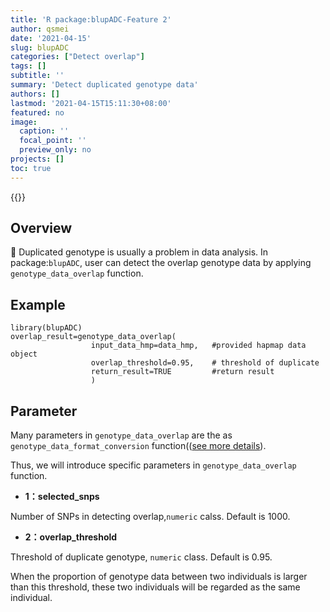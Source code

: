 ```yaml
---
title: 'R package:blupADC-Feature 2'
author: qsmei
date: '2021-04-15'
slug: blupADC
categories: ["Detect overlap"]
tags: []
subtitle: ''
summary: 'Detect duplicated genotype data'
authors: []
lastmod: '2021-04-15T15:11:30+08:00'
featured: no
image:
  caption: ''
  focal_point: ''
  preview_only: no
projects: []
toc: true
---
```


{{<toc>}}

## Overview 

👦  Duplicated genotype is usually a problem in data analysis. In package:`blupADC`, user can detect the overlap genotype data  by applying `genotype_data_overlap` function.

## Example

``` {.R}
library(blupADC)
overlap_result=genotype_data_overlap(
                  input_data_hmp=data_hmp,   #provided hapmap data object
                  overlap_threshold=0.95,    # threshold of duplicate 
                  return_result=TRUE         #return result 
                  )
```

## Parameter 

Many parameters in  `genotype_data_overlap` are the as `genotype_data_format_conversion` function(([see more details](https://qsmei.netlify.app/post/blupadc/)). 

Thus, we will introduce  specific parameters in  `genotype_data_overlap`  function.

-   **1：selected_snps** 

Number of SNPs in detecting overlap,`numeric` calss. Default is 1000.

-   **2：overlap_threshold**

Threshold of duplicate genotype, `numeric` class. Default is 0.95.

When the proportion of genotype data between two individuals is larger than this threshold, these two individuals will be regarded as the same individual.


